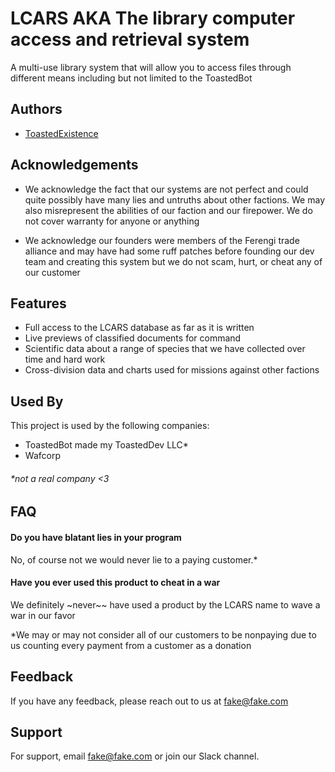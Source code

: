 
# LCARS AKA The library computer access and retrieval system

A multi-use library system that will allow you to access files through different means including but not limited to the ToastedBot

## Authors

- [ToastedExistence](https://www.github.com/toastedexistence)



## Acknowledgements

- We acknowledge the fact that our systems are not perfect and could quite possibly have many lies and untruths about other factions. We may also misrepresent the abilities of our faction and our firepower. We do not cover warranty for anyone or anything

- We acknowledge our founders were members of the Ferengi trade alliance and may have had some ruff patches before founding our dev team and creating this system but we do not scam, hurt, or cheat any of our customer 

## Features

- Full access to the LCARS database as far as it is written
- Live previews of classified documents for command
- Scientific data about a range of species that we have collected over time and hard work
- Cross-division data and charts used for missions against other factions


## Used By

This project is used by the following companies:

- ToastedBot made my ToastedDev LLC*
- Wafcorp

###### *not a real company <3

## FAQ

#### Do you have blatant lies in your program

No, of course not we would never lie to a paying customer.*

#### Have you ever used this product to cheat in a war

We definitely ~never~~ have used a product by the LCARS name to wave a war in our favor 

*We may or may not consider all of our customers to be nonpaying due to us counting every payment from a customer as a donation 
## Feedback

If you have any feedback, please reach out to us at fake@fake.com


## Support

For support, email fake@fake.com or join our Slack channel.

